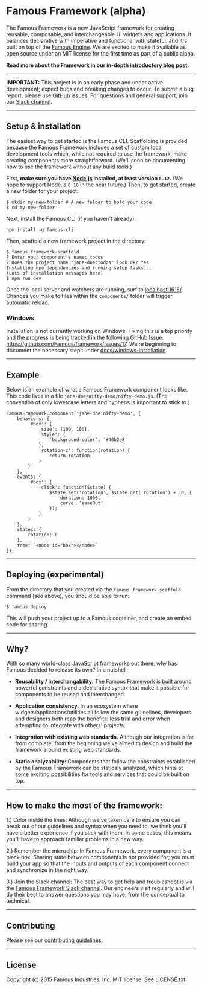 # Famous Framework (alpha)

The Famous Framework is a new JavaScript framework for creating reusable, composable, and interchangeable UI widgets and applications.  It balances declarative with imperative and functional with stateful, and it's built on top of the [Famous Engine](https://github.com/Famous/engine). We are excited to make it available as open source under an MIT license for the first time as part of a public alpha.

**Read more about the Framework in our in-depth [introductory blog post](//blog.famous.org).**

- - - -

**IMPORTANT:** This project is in an early phase and under active development; expect bugs and breaking changes to occur. To submit a bug report, please use [GitHub Issues](https://github.com/Famous/framework/issues). For questions and general support, join our [Slack channel](https://famous-community.slack.com/messages/framework/).

- - - -

## Setup &amp; installation

The easiest way to get started is the Famous CLI. Scaffolding is provided because the Famous Framework includes a set of custom local development tools which, while not required to use the framework, make creating components more straightforward. (We'll soon be documenting how to use the framework without any build tools.)

First, **make sure you have [Node.js](http://nodejs.org) installed, at least version `0.12`.** (We hope to support Node.js `0.10` in the near future.) Then, to get started, create a new folder for your project:

    $ mkdir my-new-folder # A new folder to hold your code
    $ cd my-new-folder

Next, install the Famous CLI (if you haven't already):

    npm install -g famous-cli

Then, scaffold a new framework project in the directory:

    $ famous framework-scaffold
    ? Enter your component's name: todos
    ? Does the project name "jane-doe:todos" look ok? Yes
    Installing npm dependencies and running setup tasks...
    (Lots of installation messages here)
    $ npm run dev

Once the local server and watchers are running, surf to [localhost:1618/](http://localhost:1618/). Changes you make to files within the `components/` folder will trigger automatic reload.

### Windows

Installation is not currently working on Windows. Fixing this is a top priority and the progress is being tracked in the following GitHub Issue: https://github.com/Famous/framework/issues/17. We're beginning to document the necessary steps under [docs/windows-installation](docs/windows-installation.md).

- - - -

## Example

Below is an example of what a Famous Framework component looks like. This code lives in a file `jane-doe/nifty-demo/nifty-demo.js`. (The convention of only lowercase letters and hyphens is important to stick to.)

    FamousFramework.component('jane-doe:nifty-demo', {
        behaviors: {
            '#box': {
                'size': [100, 100],
                'style': {
                    'background-color': '#40b2e8'
                },
                'rotation-z': function(rotation) {
                    return rotation;
                }
            }
        },
        events: {
            '#box': {
                'click': function($state) {
                    $state.set('rotation', $state.get('rotation') + 10, {
                        duration: 1000,
                        curve: 'easeOut'
                    });
                }
            }
        },
        states: {
            rotation: 0
        },
        tree: `<node id="box"></node>`
    });

- - - -

## Deploying (experimental)

From the directory that you created via the `famous framework-scaffold` command (see above), you should be able to run:

```
$ famous deploy
```

This will push your project up to a Famous container, and create an embed code for sharing.

- - - -

## Why?

With so many world-class JavaScript frameworks out there, why has Famous decided to release its own? In a nutshell:

* **Reusability / interchangability.** The Famous Framework is built around powerful constraints and a declarative syntax that make it possible for components to be reused and interchanged.

* **Application consistency.** In an ecosystem where widgets/applications/utilities all follow the same guidelines, developers and designers both reap the benefits: less trial and error when attempting to integrate with others' projects.

* **Integration with existing web standards.** Although our integration is far from complete, from the beginning we've aimed to design and build the framework around existing web standards.

* **Static analyzability:** Components that follow the constraints established by the Famous Framework can be staticaly analyzed, which hints at some exciting possibilities for tools and services that could be built on top.

- - - -

## How to make the most of the framework:

1.) Color inside the lines: Although we've taken care to ensure you can break out of our guidelines and syntax when you need to, we think you'll have a better experience if you stick with them. In some cases, this means you'll have to approach familiar problems in a new way.

2.) Remember the microchip: In Famous Framework, every component is a black box. Sharing state between components is not provided for; you must build your app so that the inputs and outputs of each component connect and synchronize in the right way.

3.) Join the Slack channel: The best way to get help and troubleshoot is via the [Famous Framework Slack channel](https://famous-community.slack.com/messages/framework/). Our engineers visit regularly and will do their best to answer questions you may have, from the conceptual to technical.

- - - -

## Contributing

Please see our [contributing guidelines](docs/CONTRIBUTING.md).

- - - -

## License

Copyright (c) 2015 Famous Industries, Inc. MIT license. See LICENSE.txt
